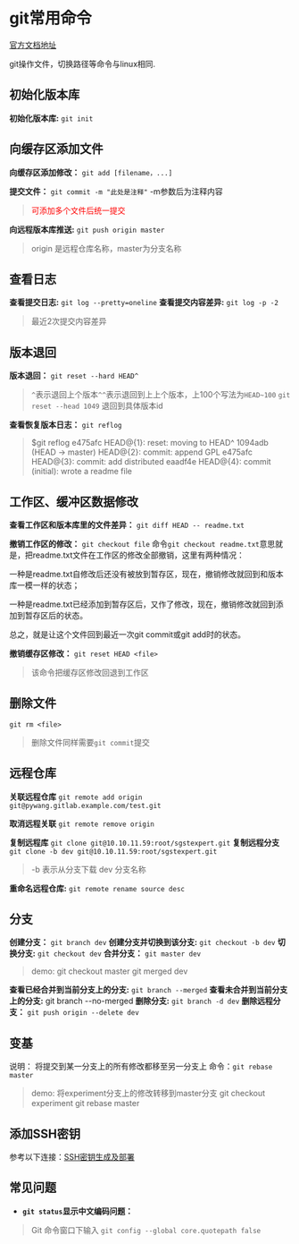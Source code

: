 # git常用命令

[官方文档地址](https://git-scm.com/book/zh/v2/)

git操作文件，切换路径等命令与linux相同.

## 初始化版本库

**初始化版本库:** `git init`

## 向缓存区添加文件

**向缓存区添加修改：** `git add [filename，...]`

**提交文件：** `git commit -m "此处是注释"`
-m参数后为注释内容
> <font color="red">可添加多个文件后统一提交</font>

**向远程版本库推送:** `git push origin master`
> origin 是远程仓库名称，master为分支名称

## 查看日志

**查看提交日志:** `git log --pretty=oneline`
**查看提交内容差异:** `git log -p -2`
> 最近2次提交内容差异

## 版本退回

**版本退回：** `git reset --hard HEAD^`
> `^`表示退回上个版本`^^`表示退回到上上个版本，上100个写法为`HEAD~100`
`git reset --head 1049` 退回到具体版本id

**查看恢复版本日志：** `git reflog` 
> $git reflog
e475afc HEAD@{1}: reset: moving to HEAD^
1094adb (HEAD -> master) HEAD@{2}: commit: append GPL
e475afc HEAD@{3}: commit: add distributed
eaadf4e HEAD@{4}: commit (initial): wrote a readme file

## 工作区、缓冲区数据修改

**查看工作区和版本库里的文件差异：** `git diff HEAD -- readme.txt`

**撤销工作区的修改：** `git checkout file`
命令`git checkout readme.txt`意思就是，把readme.txt文件在工作区的修改全部撤销，这里有两种情况：

一种是readme.txt自修改后还没有被放到暂存区，现在，撤销修改就回到和版本库一模一样的状态；

一种是readme.txt已经添加到暂存区后，又作了修改，现在，撤销修改就回到添加到暂存区后的状态。

总之，就是让这个文件回到最近一次git commit或git add时的状态。

**撤销缓存区修改：** `git reset HEAD <file>`
> 该命令把缓存区修改回退到工作区

## 删除文件

`git rm <file>`
> 删除文件同样需要`git commit`提交

## 远程仓库

**关联远程仓库** `git remote add origin git@pywang.gitlab.example.com/test.git`

**取消远程关联** `git remote remove origin`

**复制远程库** `git clone git@10.10.11.59:root/sgstexpert.git`
**复制远程分支** `git clone -b dev git@10.10.11.59:root/sgstexpert.git`
> -b 表示从分支下载
dev 分支名称

**重命名远程仓库:** `git remote rename source desc`

## 分支

**创建分支：** `git branch dev`
**创建分支并切换到该分支:** `git checkout -b dev`
**切换分支:** `git checkout dev`
**合并分支：** `git master dev`
> demo:
git checkout master
git merged dev

**查看已经合并到当前分支上的分支:** `git branch --merged`
**查看未合并到当前分支上的分支:** git branch --no-merged
**删除分支:** `git branch -d dev`
**删除远程分支：** `git push origin --delete dev`

## 变基

说明： 将提交到某一分支上的所有修改都移至另一分支上
命令：`git rebase master`
> demo: 将experiment分支上的修改转移到master分支 
git checkout experiment
git rebase master

## 添加SSH密钥

参考以下连接：[SSH密钥生成及部署](https://blog.csdn.net/fancancan/article/details/82258326)

## 常见问题

* **`git status`显示中文编码问题：**

> Git 命令窗口下输入  `git config --global core.quotepath false`